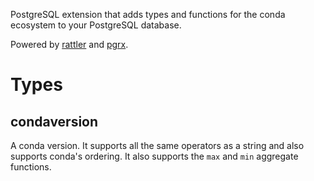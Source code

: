 PostgreSQL extension that adds types and functions for the conda ecosystem to your PostgreSQL database.

Powered by [rattler](https://github.com/conda/rattler) and [pgrx](https://github.com/pgcentralfoundation/pgrx).

# Types

## condaversion

A conda version. It supports all the same operators as a string and also supports conda's ordering. It also
supports the `max` and `min` aggregate functions.
